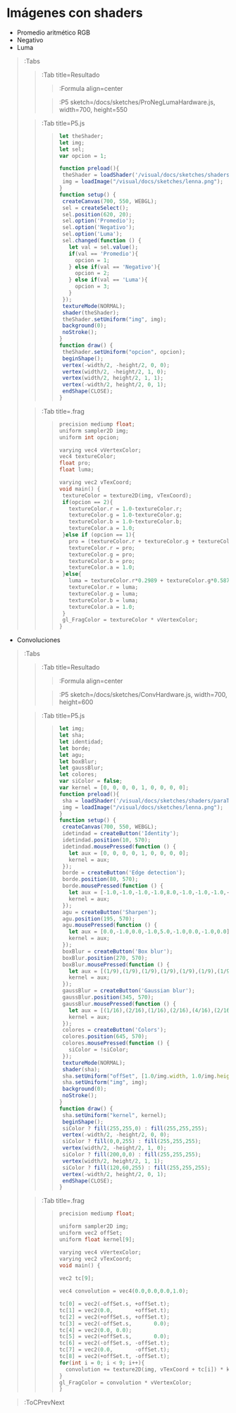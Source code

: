 # Imágenes con shaders

- Promedio aritmético RGB
- Negativo
- Luma

> :Tabs
> > :Tab title=Resultado
> > 
> > > :Formula align=center
> >
> > > :P5 sketch=/docs/sketches/ProNegLumaHardware.js, width=700, height=550
>
> > :Tab title=P5.js
> >
> > 
> > > ```javascript
> > >let theShader;
> > >let img;
> > >let sel;
> > >var opcion = 1;
> > >
> > >function preload(){
> > >  theShader = loadShader('/visual/docs/sketches/shaders/paraTodos.vert','/visual/docs/sketches/shaders/imaProNegLuma.frag');
> > >  img = loadImage("/visual/docs/sketches/lenna.png");
> > >}
> > >function setup() {
> > >  createCanvas(700, 550, WEBGL);
> > >  sel = createSelect();
> > >  sel.position(620, 20);
> > >  sel.option('Promedio');
> > >  sel.option('Negativo');
> > >  sel.option('Luma');
> > >  sel.changed(function () {
> > >    let val = sel.value();
> > >    if(val == 'Promedio'){
> > >      opcion = 1;
> > >    } else if(val == 'Negativo'){
> > >      opcion = 2;
> > >    } else if(val == 'Luma'){
> > >      opcion = 3; 
> > >    }
> > >  });
> > >  textureMode(NORMAL);
> > >  shader(theShader);
> > >  theShader.setUniform("img", img);
> > >  background(0);
> > >  noStroke();
> > >}
> > >function draw() {
> > >  theShader.setUniform("opcion", opcion);
> > >  beginShape();
> > >  vertex(-width/2, -height/2, 0, 0);
> > >  vertex(width/2, -height/2, 1, 0); 
> > >  vertex(width/2, height/2, 1, 1); 
> > >  vertex(-width/2, height/2, 0, 1); 
> > >  endShape(CLOSE);
> > >}
> > > ```
>
> > :Tab title=.frag
> >
> >
> > > ```c
> > >precision mediump float;
> > >uniform sampler2D img;
> > >uniform int opcion;
> > >
> > >varying vec4 vVertexColor;
> > >vec4 textureColor;
> > >float pro;
> > >float luma;
> > >
> > >varying vec2 vTexCoord;
> > >void main() {
> > >  textureColor = texture2D(img, vTexCoord);
> > >  if(opcion == 2){
> > >    textureColor.r = 1.0-textureColor.r;
> > >    textureColor.g = 1.0-textureColor.g;
> > >    textureColor.b = 1.0-textureColor.b;
> > >    textureColor.a = 1.0;
> > >  }else if (opcion == 1){
> > >    pro = (textureColor.r + textureColor.g + textureColor.b)/3.0;
> > >    textureColor.r = pro;
> > >    textureColor.g = pro;
> > >    textureColor.b = pro;
> > >    textureColor.a = 1.0;
> > >  }else{
> > >    luma = textureColor.r*0.2989 + textureColor.g*0.5870 + textureColor.b*0.1140;
> > >    textureColor.r = luma;
> > >    textureColor.g = luma;
> > >    textureColor.b = luma;
> > >    textureColor.a = 1.0;
> > >  }
> > >  gl_FragColor = textureColor * vVertexColor;  
> > >}
> > > ```

- Convoluciones

> :Tabs
> > :Tab title=Resultado
> > 
> > > :Formula align=center
> >
> > > :P5 sketch=/docs/sketches/ConvHardware.js, width=700, height=600
>
> > :Tab title=P5.js
> >
> > 
> > > ```javascript
> > >let img;
> > >let sha;
> > >let identidad;
> > >let borde;
> > >let agu;
> > >let boxBlur;
> > >let gaussBlur;
> > >let colores;
> > >var siColor = false;
> > >var kernel = [0, 0, 0, 0, 1, 0, 0, 0, 0];
> > >function preload(){
> > >  sha = loadShader('/visual/docs/sketches/shaders/paraTodos.vert','/visual/docs/sketches/shaders/imaConv.frag');
> > >  img = loadImage("/visual/docs/sketches/lenna.png");
> > >}
> > >function setup() {
> > >  createCanvas(700, 550, WEBGL);
> > >  idetindad = createButton('Identity');
> > >  idetindad.position(10, 570);
> > >  idetindad.mousePressed(function () { 
> > >    let aux = [0, 0, 0, 0, 1, 0, 0, 0, 0];
> > >    kernel = aux;
> > >  });
> > >  borde = createButton('Edge detection');
> > >  borde.position(80, 570);
> > >  borde.mousePressed(function () {
> > >    let aux = [-1.0,-1.0,-1.0,-1.0,8.0,-1.0,-1.0,-1.0,-1.0];
> > >    kernel = aux;
> > >  });
> > >  agu = createButton('Sharpen');
> > >  agu.position(195, 570);
> > >  agu.mousePressed(function () {
> > >    let aux = [0.0,-1.0,0.0,-1.0,5.0,-1.0,0.0,-1.0,0.0];
> > >    kernel = aux;
> > >  });
> > >  boxBlur = createButton('Box blur');
> > >  boxBlur.position(270, 570);
> > >  boxBlur.mousePressed(function () {
> > >    let aux = [(1/9),(1/9),(1/9),(1/9),(1/9),(1/9),(1/9),(1/9),(1/9)];
> > >    kernel = aux;
> > >  });
> > >  gaussBlur = createButton('Gaussian blur');
> > >  gaussBlur.position(345, 570);
> > >  gaussBlur.mousePressed(function () {
> > >    let aux = [(1/16),(2/16),(1/16),(2/16),(4/16),(2/16),(1/16),(2/16),(1/16)];
> > >    kernel = aux;
> > >  });
> > >  colores = createButton('Colors');
> > >  colores.position(645, 570);
> > >  colores.mousePressed(function () {
> > >    siColor = !siColor;
> > >  });
> > >  textureMode(NORMAL);
> > >  shader(sha);
> > >  sha.setUniform("offSet", [1.0/img.width, 1.0/img.height]);
> > >  sha.setUniform("img", img);
> > >  background(0);
> > >  noStroke();
> > >}
> > >function draw() {  
> > >  sha.setUniform("kernel", kernel);
> > >  beginShape();
> > >  siColor ? fill(255,255,0) : fill(255,255,255);
> > >  vertex(-width/2, -height/2, 0, 0);
> > >  siColor ? fill(0,0,255) : fill(255,255,255);
> > >  vertex(width/2, -height/2, 1, 0);
> > >  siColor ? fill(200,0,0) : fill(255,255,255); 
> > >  vertex(width/2, height/2, 1, 1); 
> > >  siColor ? fill(120,60,255) : fill(255,255,255);
> > >  vertex(-width/2, height/2, 0, 1); 
> > >  endShape(CLOSE);
> > >}
> > > ```
>
> > :Tab title=.frag
> >
> >
> > > ```c
> > >precision mediump float;
> > >
> > >uniform sampler2D img;
> > >uniform vec2 offSet;
> > >uniform float kernel[9];
> > >
> > >varying vec4 vVertexColor;
> > >varying vec2 vTexCoord;
> > >void main() {
> > >  
> > > vec2 tc[9];
> > > 
> > > vec4 convolution = vec4(0.0,0.0,0.0,1.0);
> > >
> > > tc[0] = vec2(-offSet.s, +offSet.t);
> > > tc[1] = vec2(0.0,       +offSet.t);
> > > tc[2] = vec2(+offSet.s, +offSet.t);
> > > tc[3] = vec2(-offSet.s,       0.0);
> > > tc[4] = vec2(0.0, 0.0);
> > > tc[5] = vec2(+offSet.s,       0.0);
> > > tc[6] = vec2(-offSet.s, -offSet.t);
> > > tc[7] = vec2(0.0,       -offSet.t);
> > > tc[8] = vec2(+offSet.t, -offSet.t);
> > > for(int i = 0; i < 9; i++){
> > >   convolution += texture2D(img, vTexCoord + tc[i]) * kernel[i];
> > > }
> > > gl_FragColor = convolution * vVertexColor;  
> > >}
> > > ```

> :ToCPrevNext